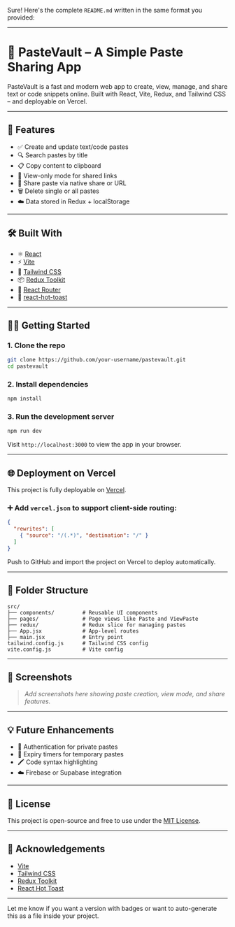 Sure! Here's the complete `README.md` written in the same format you provided:

---

# 📝 PasteVault – A Simple Paste Sharing App

PasteVault is a fast and modern web app to create, view, manage, and share text or code snippets online. Built with React, Vite, Redux, and Tailwind CSS – and deployable on Vercel.

---

## 🚀 Features

* ✅ Create and update text/code pastes
* 🔍 Search pastes by title
* 📋 Copy content to clipboard
* 👀 View-only mode for shared links
* 🔗 Share paste via native share or URL
* 🗑️ Delete single or all pastes
* ☁️ Data stored in Redux + localStorage

---

## 🛠️ Built With

* ⚛️ [React](https://reactjs.org/)
* ⚡ [Vite](https://vitejs.dev/)
* 🎨 [Tailwind CSS](https://tailwindcss.com/)
* 📦 [Redux Toolkit](https://redux-toolkit.js.org/)
* 🔁 [React Router](https://reactrouter.com/)
* 🔔 [react-hot-toast](https://react-hot-toast.com/)

---

## 🧑‍💻 Getting Started

### 1. Clone the repo

```bash
git clone https://github.com/your-username/pastevault.git
cd pastevault
```

### 2. Install dependencies

```bash
npm install
```

### 3. Run the development server

```bash
npm run dev
```

Visit `http://localhost:3000` to view the app in your browser.

---

## 🌐 Deployment on Vercel

This project is fully deployable on [Vercel](https://vercel.com/).

### ➕ Add `vercel.json` to support client-side routing:

```json
{
  "rewrites": [
    { "source": "/(.*)", "destination": "/" }
  ]
}
```

Push to GitHub and import the project on Vercel to deploy automatically.

---

## 📁 Folder Structure

```
src/
├── components/         # Reusable UI components
├── pages/              # Page views like Paste and ViewPaste
├── redux/              # Redux slice for managing pastes
├── App.jsx             # App-level routes
├── main.jsx            # Entry point
tailwind.config.js      # Tailwind CSS config
vite.config.js          # Vite config
```

---

## 📸 Screenshots

> *Add screenshots here showing paste creation, view mode, and share features.*

---

## 💡 Future Enhancements

* 🔐 Authentication for private pastes
* 🧾 Expiry timers for temporary pastes
* 🖍️ Code syntax highlighting
* ☁️ Firebase or Supabase integration

---

## 📄 License

This project is open-source and free to use under the [MIT License](LICENSE).

---

## 🙌 Acknowledgements

* [Vite](https://vitejs.dev/)
* [Tailwind CSS](https://tailwindcss.com/)
* [Redux Toolkit](https://redux-toolkit.js.org/)
* [React Hot Toast](https://react-hot-toast.com/)

---

Let me know if you want a version with badges or want to auto-generate this as a file inside your project.
